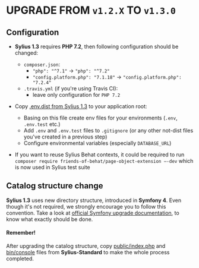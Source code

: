 # UPGRADE FROM `v1.2.X` TO `v1.3.0`

## Configuration

* **Sylius 1.3** requires **PHP 7.2**, then following configuration should be changed:
    * `composer.json`:
        * `"php": "^7.1"` -> `"php": "^7.2"`
        * `"config.platform.php": "7.1.18"` -> `"config.platform.php": "7.2.4"`
    * `.travis.yml` (if you're using Travis CI):
        * leave only configuration for `PHP 7.2`

* Copy [.env.dist from Sylius 1.3](https://github.com/Sylius/Sylius-Standard/blob/1.3/.env.dist) to your application root:
    * Basing on this file create env files for your environments (`.env`, `.env.test` etc.)
    * Add `.env` and `.env.test` files to `.gitignore` (or any other not-dist files you've created in a previous step)
    * Configure environmental variables (especially `DATABASE_URL`)

* If you want to reuse Sylius Behat contexts, it could be required to run
`composer require friends-of-behat/page-object-extension —-dev` which is now used in Sylius test suite

## Catalog structure change

**Sylius 1.3** uses new directory structure, introduced in **Symfony 4**. Even though it's not required,
we strongly encourage you to follow this convention. Take a look at
[official Symfony upgrade documentation](https://symfony.com/doc/current/setup/flex.html#upgrading-existing-applications-to-flex),
to know what exactly should be done.

#### Remember!

After upgrading the catalog structure, copy [public/index.php](https://github.com/Sylius/Sylius-Standard/blob/1.3/public/index.php)
and [bin/console](https://github.com/Sylius/Sylius-Standard/blob/1.3/bin/console) files from **Sylius-Standard**
to make the whole process completed.
